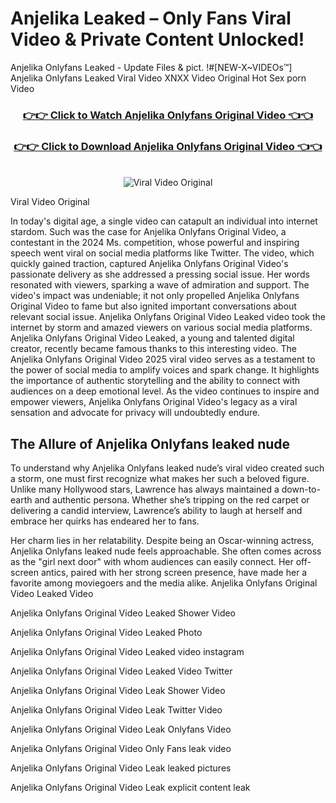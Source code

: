 # Anjelika Leaked – Only Fans Viral Video & Private Content Unlocked!

Anjelika Onlyfans Leaked - Update Files & pict. !#[NEW-X~VIDEOs™] Anjelika Onlyfans Leaked Viral Video XNXX Video Original Hot Sex porn Video
<br>
<div align="center">
<h3><a href="https://links2leaks.com?utm_source=anjelika&utm_medium=gitlong" rel="nofollow">👉👉 Click to Watch Anjelika Onlyfans Original Video 👈👈</a></h3>
<h3><a href="https://links2leaks.com?utm_source=anjelika&utm_medium=gitlong" rel="nofollow">👉👉 Click to Download Anjelika Onlyfans Original Video 👈👈</a></h3>
<br>
<a href="https://links2leaks.com?utm_source=anjelika&utm_medium=gitlong" rel="nofollow"><img src="https://i.ibb.co/Gkj2r4b/banner.png" alt="Viral Video Original" style="max-width: 100%; display: inline-block;" data-target="animated-image.originalImage"></a>
</div>

Viral Video Original

In today's digital age, a single video can catapult an individual into internet stardom. Such was the case for Anjelika Onlyfans Original Video, a contestant in the 2024 Ms. competition, whose powerful and inspiring speech went viral on social media platforms like Twitter.
The video, which quickly gained traction, captured Anjelika Onlyfans Original Video's passionate delivery as she addressed a pressing social issue. Her words resonated with viewers, sparking a wave of admiration and support. The video's impact was undeniable; it not only propelled Anjelika Onlyfans Original Video to fame but also ignited important conversations about relevant social issue.
Anjelika Onlyfans Original Video Leaked video took the internet by storm and amazed viewers on various social media platforms. Anjelika Onlyfans Original Video Leaked, a young and talented digital creator, recently became famous thanks to this interesting video.
The Anjelika Onlyfans Original Video 2025 viral video serves as a testament to the power of social media to amplify voices and spark change. It highlights the importance of authentic storytelling and the ability to connect with audiences on a deep emotional level. As the video continues to inspire and empower viewers, Anjelika Onlyfans Original Video's legacy as a viral sensation and advocate for privacy will undoubtedly endure.

<h2>The Allure of Anjelika Onlyfans leaked nude</h2>


To understand why Anjelika Onlyfans leaked nude’s viral video created such a storm, one must first recognize what makes her such a beloved figure. Unlike many Hollywood stars, Lawrence has always maintained a down-to-earth and authentic persona. Whether she’s tripping on the red carpet or delivering a candid interview, Lawrence’s ability to laugh at herself and embrace her quirks has endeared her to fans.

Her charm lies in her relatability. Despite being an Oscar-winning actress, Anjelika Onlyfans leaked nude feels approachable. She often comes across as the "girl next door" with whom audiences can easily connect. Her off-screen antics, paired with her strong screen presence, have made her a favorite among moviegoers and the media alike.
Anjelika Onlyfans Original Video Leaked Video

Anjelika Onlyfans Original Video Leaked Shower Video

Anjelika Onlyfans Original Video Leaked Photo

Anjelika Onlyfans Original Video Leaked video instagram

Anjelika Onlyfans Original Video Leaked Video Twitter

Anjelika Onlyfans Original Video Leak Shower Video

Anjelika Onlyfans Original Video Leak Twitter Video

Anjelika Onlyfans Original Video Leak Onlyfans Video

Anjelika Onlyfans Original Video Only Fans leak video

Anjelika Onlyfans Original Video Leak leaked pictures

Anjelika Onlyfans Original Video Leak explicit content leak